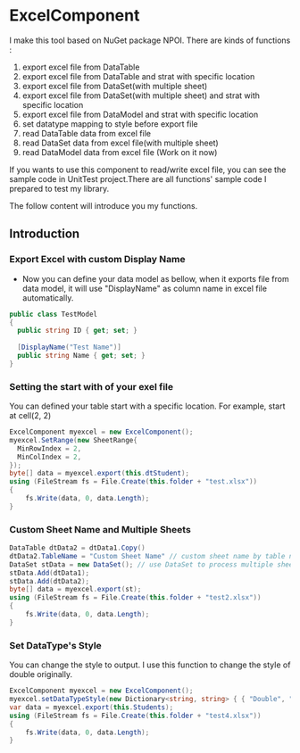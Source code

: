 # ExcelComponent

I make this tool based on NuGet package NPOI.
There are kinds of functions :

1. export excel file from DataTable
2. export excel file from DataTable and strat with specific location
3. export excel file from DataSet(with multiple sheet)
4. export excel file from DataSet(with multiple sheet) and strat with specific location
5. export excel file from DataModel and strat with specific location
6. set datatype mapping to style before export file
7. read DataTable data from excel file
8. read DataSet data from excel file(with multiple sheet)
9. read DataModel data from excel file (Work on it now)

If you wants to use this component to read/write excel file, you can see the sample code in UnitTest project.There are all functions' sample code I prepared to test my library.

The follow content will introduce you my functions.

## Introduction

### Export Excel with custom Display Name

* Now you can define your data model as bellow, when it exports file from data model, it will use "DisplayName" as column name in excel file automatically.

```csharp
public class TestModel
{
  public string ID { get; set; }
  
  [DisplayName("Test Name")]
  public string Name { get; set; }
}
```

### Setting the start with of your exel file

You can defined your table start with a specific location.
For example, start at cell(2, 2)

```csharp
ExcelComponent myexcel = new ExcelComponent();
myexcel.SetRange(new SheetRange{
  MinRowIndex = 2,
  MinColIndex = 2,
});
byte[] data = myexcel.export(this.dtStudent);
using (FileStream fs = File.Create(this.folder + "test.xlsx"))
{
    fs.Write(data, 0, data.Length);
}
```

### Custom Sheet Name and Multiple Sheets

```csharp
DataTable dtData2 = dtData1.Copy()
dtData2.TableName = "Custom Sheet Name" // custom sheet name by table name
DataSet stData = new DataSet(); // use DataSet to process multiple sheets
stData.Add(dtData1);
stData.Add(dtData2);
byte[] data = myexcel.export(st);
using (FileStream fs = File.Create(this.folder + "test2.xlsx"))
{
    fs.Write(data, 0, data.Length);
}
```

### Set DataType's Style

You can change the style to output.
I use this function to change the style of double originally.

```csharp
ExcelComponent myexcel = new ExcelComponent();
myexcel.setDataTypeStyle(new Dictionary<string, string> { { "Double", "#,##0.0000" } });
var data = myexcel.export(this.Students);
using (FileStream fs = File.Create(this.folder + "test4.xlsx"))
{
    fs.Write(data, 0, data.Length);
}
```
